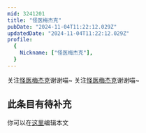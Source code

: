 ```yaml
---
mid: 3241201
title: "怪医梅杰克"
pubDate: "2024-11-04T11:22:12.029Z"
updatedDate: "2024-11-04T11:22:12.029Z"
profile:
  {
    Nickname: ["怪医梅杰克"],
  }
---
```


关注[怪医梅杰克](https://space.bilibili.com/3241201)谢谢喵~ 关注[怪医梅杰克](https://space.bilibili.com/3241201)谢谢喵~

## 此条目有待补充
你可以在[这里](https://github.com/Yuhanawa/VTuber.ICU/edit/master/src/content/v/怪医梅杰克/index.md)编辑本文
